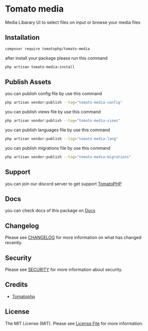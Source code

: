 # Tomato media

Media Libarary UI to select files on input or browse your media files

## Installation

```bash
composer require tomatophp/tomato-media
```
after install your package please run this command

```bash
php artisan tomato-media:install
```

## Publish Assets

you can publish config file by use this command

```bash
php artisan vendor:publish --tag="tomato-media-config"
```

you can publish views file by use this command

```bash
php artisan vendor:publish --tag="tomato-media-views"
```

you can publish languages file by use this command

```bash
php artisan vendor:publish --tag="tomato-media-lang"
```

you can publish migrations file by use this command

```bash
php artisan vendor:publish --tag="tomato-media-migrations"
```

## Support

you can join our discord server to get support [TomatoPHP](https://discord.gg/Xqmt35Uh)

## Docs

you can check docs of this package on [Docs](https://docs.tomatophp.com/plugins/laravel-package-generator)

## Changelog

Please see [CHANGELOG](CHANGELOG.md) for more information on what has changed recently.

## Security

Please see [SECURITY](SECURITY.md) for more information about security.

## Credits

- [Tomatophp](mailto:info@3x1.io)

## License

The MIT License (MIT). Please see [License File](LICENSE.md) for more information.
